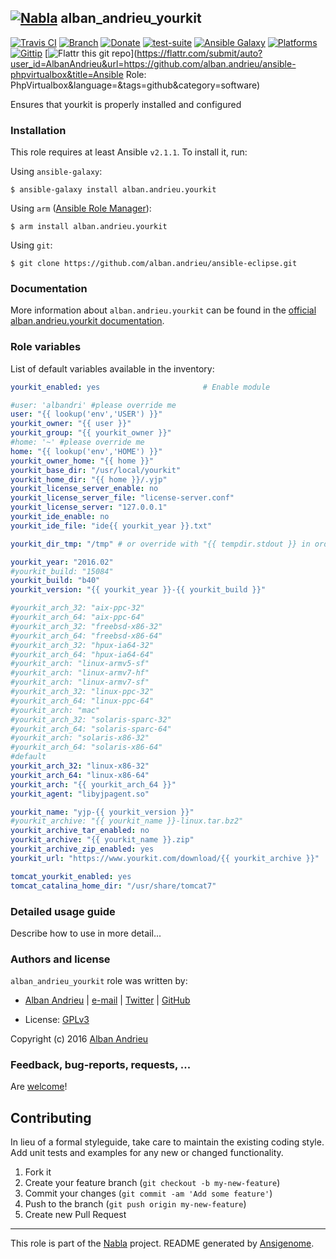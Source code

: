 ## [![Nabla](https://debops.org/images/debops-small.png)](https://github.com/AlbanAndrieu) alban_andrieu_yourkit

<!-- This file was generated by Ansigenome. Do not edit this file directly but
     instead have a look at the files in the ./meta/ directory. -->

[![Travis CI](https://img.shields.io/travis/AlbanAndrieu/ansible-yourkit.svg?style=flat)](https://travis-ci.org/AlbanAndrieu/ansible-yourkit)
[![Branch](http://img.shields.io/github/tag/AlbanAndrieu/ansible-yourkit.svg?style=flat-square)](https://github.com/AlbanAndrieu/ansible-yourkit/tree/master)
[![Donate](https://img.shields.io/gratipay/AlbanAndrieu.svg?style=flat)](https://www.gratipay.com/AlbanAndrieu)
[![test-suite](https://img.shields.io/badge/test--suite-ansible--alban__andrieu__yourkit-blue.svg?style=flat)](https://github.com/AlbanAndrieu/test-suite/tree/master/ansible-alban_andrieu_yourkit/)
[![Ansible Galaxy](https://img.shields.io/badge/galaxy-alban.andrieu.yourkit-660198.svg?style=flat)](https://galaxy.ansible.com/detail#/role/2732)
[![Platforms](http://img.shields.io/badge/platforms-ubuntu-lightgrey.svg?style=flat)](#)
[![Gittip](http://img.shields.io/gittip/alban.andrieu.svg)](https://www.gittip.com/alban.andrieu/)
[![Flattr this git repo](http://api.flattr.com/button/flattr-badge-large.png)](https://flattr.com/submit/auto?user_id=AlbanAndrieu&url=https://github.com/alban.andrieu/ansible-phpvirtualbox&title=Ansible Role: PhpVirtualbox&language=&tags=github&category=software)

Ensures that yourkit is properly installed and configured


### Installation

This role requires at least Ansible `v2.1.1`. To install it, run:

Using `ansible-galaxy`:
```shell
$ ansible-galaxy install alban.andrieu.yourkit
```

Using `arm` ([Ansible Role Manager](https://github.com/mirskytech/ansible-role-manager/)):
```shell
$ arm install alban.andrieu.yourkit
```

Using `git`:
```shell
$ git clone https://github.com/alban.andrieu/ansible-eclipse.git
```

### Documentation

More information about `alban.andrieu.yourkit` can be found in the
[official alban.andrieu.yourkit documentation](https://docs.debops.org/en/latest/ansible/roles/ansible-yourkit/docs/).


### Role variables

List of default variables available in the inventory:

```YAML
yourkit_enabled: yes                       # Enable module

#user: 'albandri' #please override me
user: "{{ lookup('env','USER') }}"
yourkit_owner: "{{ user }}"
yourkit_group: "{{ yourkit_owner }}"
#home: '~' #please override me
home: "{{ lookup('env','HOME') }}"
yourkit_owner_home: "{{ home }}"
yourkit_base_dir: "/usr/local/yourkit"
yourkit_home_dir: "{{ home }}/.yjp"
yourkit_license_server_enable: no
yourkit_license_server_file: "license-server.conf"
yourkit_license_server: "127.0.0.1"
yourkit_ide_enable: no
yourkit_ide_file: "ide{{ yourkit_year }}.txt"

yourkit_dir_tmp: "/tmp" # or override with "{{ tempdir.stdout }} in order to have be sure to download the file"

yourkit_year: "2016.02"
#yourkit_build: "15084"
yourkit_build: "b40"
yourkit_version: "{{ yourkit_year }}-{{ yourkit_build }}"

#yourkit_arch_32: "aix-ppc-32"
#yourkit_arch_64: "aix-ppc-64"
#yourkit_arch_32: "freebsd-x86-32"
#yourkit_arch_64: "freebsd-x86-64"
#yourkit_arch_32: "hpux-ia64-32"
#yourkit_arch_64: "hpux-ia64-64"
#yourkit_arch: "linux-armv5-sf"
#yourkit_arch: "linux-armv7-hf"
#yourkit_arch: "linux-armv7-sf"
#yourkit_arch_32: "linux-ppc-32"
#yourkit_arch_64: "linux-ppc-64"
#yourkit_arch: "mac"
#yourkit_arch_32: "solaris-sparc-32"
#yourkit_arch_64: "solaris-sparc-64"
#yourkit_arch: "solaris-x86-32"
#yourkit_arch_64: "solaris-x86-64"
#default
yourkit_arch_32: "linux-x86-32"
yourkit_arch_64: "linux-x86-64"
yourkit_arch: "{{ yourkit_arch_64 }}"
yourkit_agent: "libyjpagent.so"

yourkit_name: "yjp-{{ yourkit_version }}"
#yourkit_archive: "{{ yourkit_name }}-linux.tar.bz2"
yourkit_archive_tar_enabled: no
yourkit_archive: "{{ yourkit_name }}.zip"
yourkit_archive_zip_enabled: yes
yourkit_url: "https://www.yourkit.com/download/{{ yourkit_archive }}"

tomcat_yourkit_enabled: yes
tomcat_catalina_home_dir: "/usr/share/tomcat7"
```


### Detailed usage guide

Describe how to use in more detail...


### Authors and license

`alban_andrieu_yourkit` role was written by:

- [Alban Andrieu](fr.linkedin.com/in/nabla/) | [e-mail](mailto:alban.andrieu@free.fr) | [Twitter](https://twitter.com/AlbanAndrieu) | [GitHub](https://github.com/AlbanAndrieu)

- License: [GPLv3](https://tldrlegal.com/license/gnu-general-public-license-v3-%28gpl-3%29)

Copyright (c) 2016 [Alban Andrieu](https://alban-andrieu.com/)

### Feedback, bug-reports, requests, ...

Are [welcome](https://github.com/AlbanAndrieu/ansible-yourkit/issues)!

## Contributing
In lieu of a formal styleguide, take care to maintain the existing coding style. Add unit tests and examples for any new or changed functionality.

1. Fork it
2. Create your feature branch (`git checkout -b my-new-feature`)
3. Commit your changes (`git commit -am 'Add some feature'`)
4. Push to the branch (`git push origin my-new-feature`)
5. Create new Pull Request

***

This role is part of the [Nabla](https://github.com/AlbanAndrieu) project.
README generated by [Ansigenome](https://github.com/nickjj/ansigenome/).
